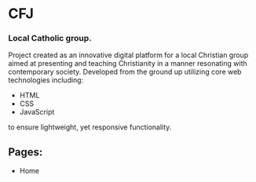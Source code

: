 # CFJ 
<article>
  <h3>Local Catholic group.</h3>  
  <p>Project created as an innovative digital platform for a local Christian group aimed at 
    presenting and teaching Christianity in a manner resonating with contemporary society. Developed from the ground up utilizing core web
    technologies including:</p>
    <ul>
      <li>HTML</li>
      <li>CSS</li>
      <li>JavaScript</li>
    </ul>
    <p>to ensure lightweight, yet responsive functionality.</p>
</article>

<h2>Pages:</h2>

<ul>
  <li>Home
    
  </li>
</ul>



